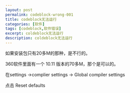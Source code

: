 ```yaml
---
layout: post
permalink: codeblock-wrong-001
title: codeblock无法运行
categories: [软件]
tags: [codeblock,软件错误]
excerpt: coldeblock无法运行
description: coldeblock无法运行
---
```


如果安装包只有20多M的那种，是不行的。

360软件里面有一个 10.11 版本的70多M，那个是可以的。

在settings ->complier settings -> Global compiler settings

点击 Reset defaults


